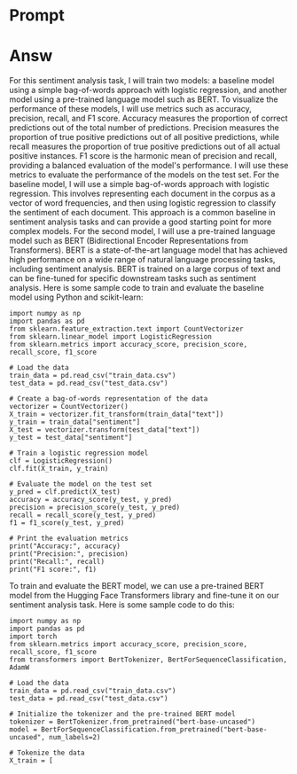# Prompt

# Answ
For this sentiment analysis task, I will train two models: a baseline model using a simple bag-of-words approach with logistic regression, and another model using a pre-trained language model such as BERT.
To visualize the performance of these models, I will use metrics such as accuracy, precision, recall, and F1 score. Accuracy measures the proportion of correct predictions out of the total number of predictions. Precision measures the proportion of true positive predictions out of all positive predictions, while recall measures the proportion of true positive predictions out of all actual positive instances. F1 score is the harmonic mean of precision and recall, providing a balanced evaluation of the model's performance. I will use these metrics to evaluate the performance of the models on the test set.
For the baseline model, I will use a simple bag-of-words approach with logistic regression. This involves representing each document in the corpus as a vector of word frequencies, and then using logistic regression to classify the sentiment of each document. This approach is a common baseline in sentiment analysis tasks and can provide a good starting point for more complex models.
For the second model, I will use a pre-trained language model such as BERT (Bidirectional Encoder Representations from Transformers). BERT is a state-of-the-art language model that has achieved high performance on a wide range of natural language processing tasks, including sentiment analysis. BERT is trained on a large corpus of text and can be fine-tuned for specific downstream tasks such as sentiment analysis.
Here is some sample code to train and evaluate the baseline model using Python and scikit-learn:
```
import numpy as np
import pandas as pd
from sklearn.feature_extraction.text import CountVectorizer
from sklearn.linear_model import LogisticRegression
from sklearn.metrics import accuracy_score, precision_score, recall_score, f1_score

# Load the data
train_data = pd.read_csv("train_data.csv")
test_data = pd.read_csv("test_data.csv")

# Create a bag-of-words representation of the data
vectorizer = CountVectorizer()
X_train = vectorizer.fit_transform(train_data["text"])
y_train = train_data["sentiment"]
X_test = vectorizer.transform(test_data["text"])
y_test = test_data["sentiment"]

# Train a logistic regression model
clf = LogisticRegression()
clf.fit(X_train, y_train)

# Evaluate the model on the test set
y_pred = clf.predict(X_test)
accuracy = accuracy_score(y_test, y_pred)
precision = precision_score(y_test, y_pred)
recall = recall_score(y_test, y_pred)
f1 = f1_score(y_test, y_pred)

# Print the evaluation metrics
print("Accuracy:", accuracy)
print("Precision:", precision)
print("Recall:", recall)
print("F1 score:", f1)
```

To train and evaluate the BERT model, we can use a pre-trained BERT model from the Hugging Face Transformers library and fine-tune it on our sentiment analysis task. Here is some sample code to do this:
```
import numpy as np
import pandas as pd
import torch
from sklearn.metrics import accuracy_score, precision_score, recall_score, f1_score
from transformers import BertTokenizer, BertForSequenceClassification, AdamW

# Load the data
train_data = pd.read_csv("train_data.csv")
test_data = pd.read_csv("test_data.csv")

# Initialize the tokenizer and the pre-trained BERT model
tokenizer = BertTokenizer.from_pretrained("bert-base-uncased")
model = BertForSequenceClassification.from_pretrained("bert-base-uncased", num_labels=2)

# Tokenize the data
X_train = [
```

